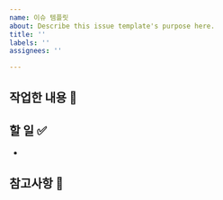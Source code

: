 ```yaml
---
name: 이슈 템플릿
about: Describe this issue template's purpose here.
title: ''
labels: ''
assignees: ''

---
```


## 작업한 내용 💭

## 할 일 ✅
- 

## 참고사항 🔎
